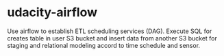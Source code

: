 # udacity-airflow
Use airflow to establish ETL scheduling services (DAG). Execute SQL for creates table in user S3 bucket and insert data from another S3 bucket for staging and relational modeling accord to time schedule and sensor. 
